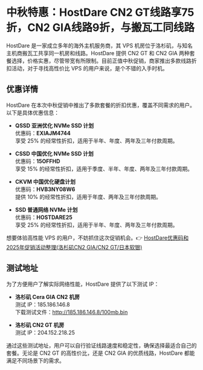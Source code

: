 # 中秋特惠：HostDare CN2 GT线路享75折，CN2 GIA线路9折，与搬瓦工同线路

HostDare 是一家成立多年的海外主机服务商，其 VPS 机房位于洛杉矶，与知名主机商搬瓦工共享同一机房和线路。HostDare 提供 CN2 GT 和 CN2 GIA 两种套餐选择，价格实惠，尽管带宽有所限制。目前正值中秋促销，商家推出多款线路折扣活动，对于寻找高性价比 VPS 的用户来说，是个不错的入手时机。

## 优惠详情

HostDare 在本次中秋促销中推出了多款套餐的折扣优惠，覆盖不同需求的用户。以下是具体优惠信息：

- **QSSD 亚洲优化 NVMe SSD 计划**  
  优惠码：**EXIAJM4744**  
  享受 25% 的经常性折扣，适用于半年、年度、两年及三年付款周期。

- **CSSD 中国优化 NVMe SSD 计划**  
  优惠码：**15OFFHD**  
  享受 15% 的经常性折扣，适用于季度、半年、年度、两年及三年付款周期。

- **CKVM 中国优化硬盘计划**  
  优惠码：**HVB3NY08W6**  
  提供 10% 的经常性折扣，适用于年度、两年及三年付款周期。

- **SSD 普通网络 NVMe 计划**  
  优惠码：**HOSTDARE25**  
  享受 25% 的经常性折扣，适用于半年、年度、两年及三年付款周期。

想要体验高性能 VPS 的用户，不妨抓住这次促销机会。👉 [HostDare优惠码和2025年促销活动整理(洛杉矶CN2 GIA/CN2 GT/日本软银)](https://bit.ly/hostdare)

## 测试地址

为了方便用户了解实际网络性能，HostDare 提供了以下测试 IP：

- **洛杉矶 Cera GIA CN2 机房**  
  测试 IP：185.186.146.8  
  下载测试文件：http://185.186.146.8/100mb.bin

- **洛杉矶 CN2 GT 机房**  
  测试 IP：204.152.218.25

通过这些测试地址，用户可以自行验证线路速度和稳定性，确保选择最适合自己的套餐。无论是 CN2 GT 的高性价比，还是 CN2 GIA 的优质线路，HostDare 都能满足不同场景下的需求。